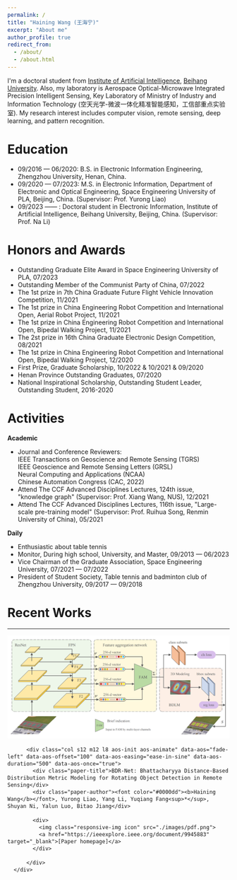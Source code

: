 ```yaml
---
permalink: /
title: "Haining Wang (王海宁)"
excerpt: "About me"
author_profile: true
redirect_from: 
  - /about/
  - /about.html
---
```


I'm a doctoral student from [Institute of Artificial Intelligence](https://iai.buaa.edu.cn/), [Beihang University](https://www.buaa.edu.cn/). Also, my laboratory is Aerospace Optical-Microwave Integrated Precision Intelligent Sensing, Key Laboratory of Ministry of Industry and Information Technology (空天光学-微波一体化精准智能感知，工信部重点实验室). My research interest includes computer vision, remote sensing, deep learning, and pattern recognition.

Education
======
* 09/2016 — 06/2020: B.S. in Electronic Information Engineering, Zhengzhou University, Henan, China.   
* 09/2020 — 07/2023: M.S. in Electronic Information, Department of Electronic and Optical Engineering, Space Engineering University of PLA, Beijing, China. (Supervisor: Prof. Yurong Liao) 
* 09/2023 —— : Doctoral student in Electronic Information, Institute of Artificial Intelligence, Beihang University, Beijing, China. (Supervisor: Prof. Na Li) 

Honors and Awards
======
* Outstanding Graduate Elite Award in Space Engineering University of PLA, 07/2023
* Outstanding Member of the Communist Party of China, 07/2022
* The 1st prize in 7th China Graduate Future Flight Vehicle Innovation Competition, 11/2021
* The 1st prize in China Engineering Robot Competition and International Open, Aerial Robot Project, 11/2021
* The 1st prize in China Engineering Robot Competition and International Open, Bipedal Walking Project, 11/2021
* The 2st prize in 16th China Graduate Electronic Design Competition, 08/2021
* The 1st prize in China Engineering Robot Competition and International Open, Bipedal Walking Project, 12/2020
* First Prize, Graduate Scholarship, 10/2022 & 10/2021 & 09/2020
* Henan Province Outstanding Graduates, 07/2020
* National Inspirational Scholarship, Outstanding Student Leader, Outstanding Student, 2016-2020

Activities
======

**Academic**

* Journal and Conference Reviewers:
  <br>IEEE Transactions on Geoscience and Remote Sensing (TGRS)
  <br>IEEE Geoscience and Remote Sensing Letters (GRSL)
  <br>Neural Computing and Applications (NCAA)
  <br>Chinese Automation Congress (CAC, 2022)
* Attend The CCF Advanced Disciplines Lectures, 124th issue, "knowledge graph" (Supervisor: Prof. Xiang Wang, NUS), 12/2021
* Attend The CCF Advanced Disciplines Lectures, 116th issue, "Large-scale pre-training model" (Supervisor: Prof. Ruihua Song, Renmin University of China), 05/2021

**Daily**

* Enthusiastic about table tennis
* Monitor, During high school, University, and Master, 09/2013 — 06/2023
* Vice Chairman of the Graduate Association, Space Engineering University, 07/2021 — 07/2022
* President of Student Society, Table tennis and badminton club of Zhengzhou University, 09/2017 — 09/2018

Recent Works
======
<hr>
<div class="row">
          <div class="col s12 m12 l4 center aos-init aos-animate" data-aos="fade-right" data-aos-offset="100" data-aos-easing="ease-in-sine" data-aos-duration="500" data-aos-once="true">
              <img class="responsive-img" src="./images/BDR-Net.png">
          </div>

          <div class="col s12 m12 l8 aos-init aos-animate" data-aos="fade-left" data-aos-offset="100" data-aos-easing="ease-in-sine" data-aos-duration="500" data-aos-once="true">
            <div class="paper-title">BDR-Net: Bhattacharyya Distance-Based Distribution Metric Modeling for Rotating Object Detection in Remote Sensing</div>
            <div class="paper-author"><font color="#0000dd"><b>Haining Wang</b></font>, Yurong Liao, Yang Li, Yuqiang Fang<sup>*</sup>,  Shuyan Ni, Yalun Luo, Bitao Jiang</div>
    
            <div>
              <img class="responsive-img icon" src="./images/pdf.png">
              <a href="https://ieeexplore.ieee.org/document/9945883" target="_blank">[Paper homepage]</a>
            </div>
          
          </div>
      </div>
